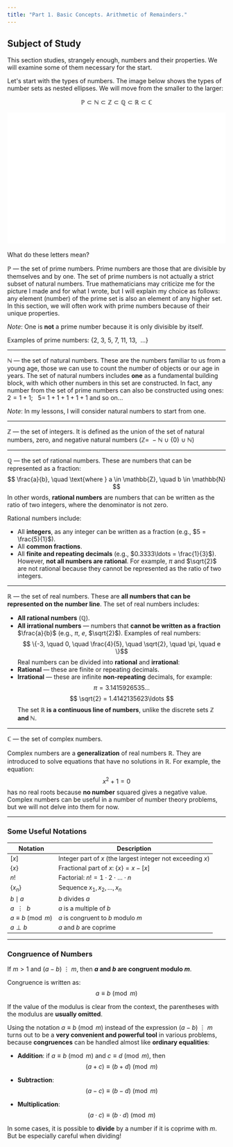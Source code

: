 ```yaml
---
title: "Part 1. Basic Concepts. Arithmetic of Remainders."
---
```


## Subject of Study

This section studies, strangely enough, numbers and their properties. We will examine some of them necessary for the start.

Let's start with the types of numbers. The image below shows the types of number sets as nested ellipses. We will move from the smaller to the larger:


$$
\mathbb{P} \subset \mathbb{N} \subset \mathbb{Z} \subset \mathbb{Q} \subset \mathbb{R} \subset \mathbb{C}
$$

![](/data/number_theory.svg)

What do these letters mean?

$\mathbb{P}$ — the set of prime numbers. Prime numbers are those that are divisible by themselves and by one. The set of prime numbers is not actually a strict subset of natural numbers. True mathematicians may criticize me for the picture I made and for what I wrote, but I will explain my choice as follows: any element (number) of the prime set is also an element of any higher set.
In this section, we will often work with prime numbers because of their unique properties.

*Note*: One is **not** a prime number because it is only divisible by itself.

Examples of prime numbers: {$2, ~ 3, ~ 5, ~ 7, ~ 11, ~ 13, ~~ \dots$}

---

$\mathbb{N}$ — the set of natural numbers. These are the numbers familiar to us from a young age, those we can use to count the number of objects or our age in years. The set of natural numbers includes **one** as a fundamental building block, with which other numbers in this set are constructed. In fact, any number from the set of prime numbers can also be constructed using ones: $2 = 1+1; ~ ~ ~  5= ~ 1 + 1 + 1 + 1 + 1$ and so on...

*Note*: In my lessons, I will consider natural numbers to start from one.

---

$\mathbb{Z}$ — the set of integers. It is defined as the union of the set of natural numbers, zero, and negative natural numbers ($\mathbb{Z} = ~ -\mathbb{N} ~ \cup ~ \{0\} ~ \cup ~ \mathbb{N}$)

---

$\mathbb{Q}$ — the set of rational numbers. These are numbers that can be represented as a fraction: $$ \frac{a}{b}, \quad \text{where } a \in \mathbb{Z}, \quad b \in \mathbb{N} $$
In other words, **rational numbers** are numbers that can be written as the ratio of two integers, where the denominator is not zero.

Rational numbers include:
- All **integers**, as any integer can be written as a fraction (e.g., $5 = \frac{5}{1}$).
- All **common fractions**.
- All **finite and repeating decimals** (e.g., $0.3333\ldots = \frac{1}{3}$). However, **not all numbers are rational**. For example, $\pi$ and $\sqrt{2}$ are not rational because they cannot be represented as the ratio of two integers.

---

$\mathbb{R}$ — the set of real numbers. These are **all numbers that can be represented on the number line**. The set of real numbers includes:
- **All rational numbers** ($\mathbb{Q}$).
- **All irrational numbers** — numbers that **cannot be written as a fraction** $\frac{a}{b}$ (e.g., $\pi$, $e$, $\sqrt{2}$). Examples of real numbers: $$ \{-3, \quad 0, \quad \frac{4}{5}, \quad \sqrt{2}, \quad \pi, \quad e \}$$
Real numbers can be divided into **rational** and **irrational**:
- **Rational** — these are finite or repeating decimals.
- **Irrational** — these are infinite **non-repeating** decimals, for example: $$ \pi = 3.1415926535\ldots $$ $$ \sqrt{2} = 1.4142135623\ldots $$
The set **$\mathbb{R}$ is a continuous line of numbers**, unlike the discrete sets **$\mathbb{Z}$ and $\mathbb{N}$**.

---

$\mathbb{C}$ — the set of complex numbers.

Complex numbers are a **generalization** of real numbers $\mathbb{R}$. They are introduced to solve equations that have no solutions in $\mathbb{R}$. For example, the equation:
$$ x^2 + 1 = 0 $$
has no real roots because **no number** squared gives a negative value. Complex numbers can be useful in a number of number theory problems, but we will not delve into them for now.

---

### Some Useful Notations

| Notation              | Description                                                   |
| --------------------- | ------------------------------------------------------------- |
| $[x]$                 | Integer part of $x$ (the largest integer not exceeding $x$)   |
| $\lbrace x \rbrace$   | Fractional part of $x$: $\lbrace x \rbrace = x − [x]$         |
| $n!$                  | Factorial: $n! = 1 \cdot 2 \cdot \dots \cdot n$               |
| $\{x_n\}$             | Sequence $x_1, x_2, \dots, x_n$                               |
| $b \mid a$            | $b$ divides $a$                                               |
| $a ~~ \vdots ~~ b$    | $a$ is a multiple of $b$                                      |
| $a \equiv b \pmod{m}$ | $a$ is congruent to $b$ modulo $m$                            |
| $a \perp b$           | $a$ and $b$ are coprime                                       |

---

### **Congruence of Numbers**

If $m > 1$ and $(a - b) ~ \vdots ~ m$, then **$a$ and $b$ are congruent modulo $m$**.

Congruence is written as:
$$
a \equiv b \pmod{m}
$$

If the value of the modulus is clear from the context, the parentheses with the modulus are **usually omitted**.

Using the notation $a \equiv b \pmod{m}$ instead of the expression $(a - b) ~ \vdots ~ m$ turns out to be a **very convenient and powerful tool** in various problems, because **congruences** can be handled almost like **ordinary equalities**:

- **Addition**: if $a \equiv b \pmod{m}$ and $c \equiv d \pmod{m}$, then
  $$
  (a + c) \equiv (b + d) \pmod{m}
  $$

- **Subtraction**:
  $$
  (a - c) \equiv (b - d) \pmod{m}
  $$

- **Multiplication**:
  $$
  (a \cdot c) \equiv (b \cdot d) \pmod{m}
  $$

In some cases, it is possible to **divide** by a number if it is coprime with $m$.
But be especially careful when dividing!

